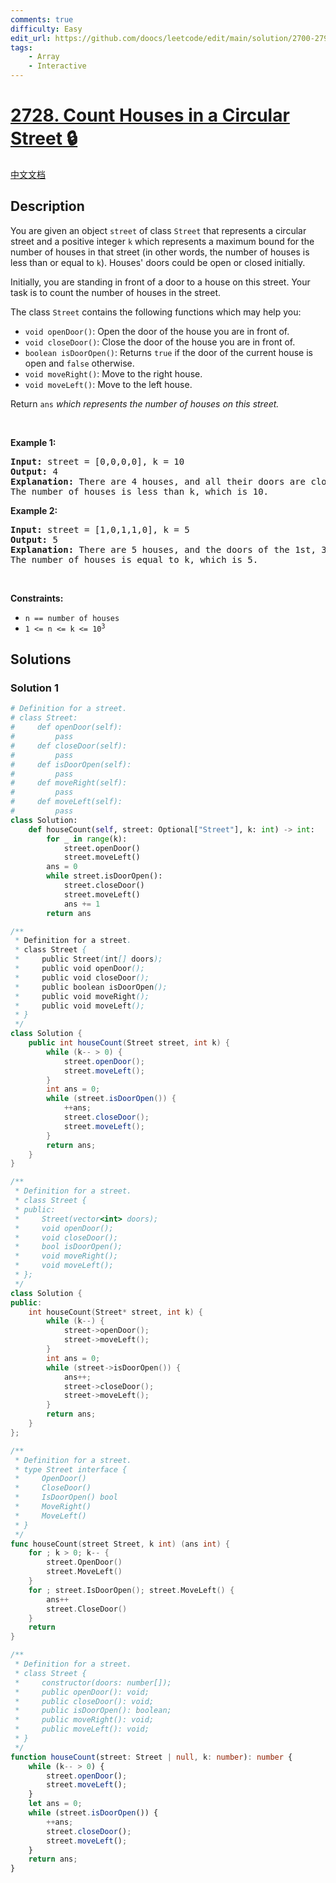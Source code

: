 ```yaml
---
comments: true
difficulty: Easy
edit_url: https://github.com/doocs/leetcode/edit/main/solution/2700-2799/2728.Count%20Houses%20in%20a%20Circular%20Street/README_EN.md
tags:
    - Array
    - Interactive
---
```


<!-- problem:start -->

# [2728. Count Houses in a Circular Street 🔒](https://leetcode.com/problems/count-houses-in-a-circular-street)

[中文文档](/solution/2700-2799/2728.Count%20Houses%20in%20a%20Circular%20Street/README.md)

## Description

<p>You are given an object <code>street</code> of class <code>Street</code> that represents a circular street and a positive integer <code>k</code> which represents a maximum bound for the number of houses in that street (in other words, the number of houses is less than or equal to <code>k</code>). Houses&#39; doors could be open or closed initially.</p>

<p>Initially, you are standing in front of a door to a house on this street. Your task is to count the number of houses in the street.</p>

<p>The class <code>Street</code> contains the following functions which may help you:</p>

<ul>
	<li><code>void openDoor()</code>: Open the door of the house you are in front of.</li>
	<li><code>void closeDoor()</code>: Close the door of the house you are in front of.</li>
	<li><code>boolean isDoorOpen()</code>: Returns <code>true</code> if the door of the current house is open and <code>false</code> otherwise.</li>
	<li><code>void moveRight()</code>: Move to the right house.</li>
	<li><code>void moveLeft()</code>: Move to the left house.</li>
</ul>

<p>Return <code>ans</code> <em>which represents the number of houses on this street.</em></p>

<p>&nbsp;</p>
<p><strong class="example">Example 1:</strong></p>

<pre>
<strong>Input:</strong> street = [0,0,0,0], k = 10
<strong>Output:</strong> 4
<strong>Explanation:</strong> There are 4 houses, and all their doors are closed. 
The number of houses is less than k, which is 10.</pre>

<p><strong class="example">Example 2:</strong></p>

<pre>
<strong>Input:</strong> street = [1,0,1,1,0], k = 5
<strong>Output:</strong> 5
<strong>Explanation:</strong> There are 5 houses, and the doors of the 1st, 3rd, and 4th house (moving in the right direction) are open, and the rest are closed.
The number of houses is equal to k, which is 5.
</pre>

<p>&nbsp;</p>
<p><strong>Constraints:</strong></p>

<ul>
	<li><code>n == number of houses</code></li>
	<li><code>1 &lt;= n &lt;= k &lt;= 10<sup>3</sup></code></li>
</ul>

## Solutions

<!-- solution:start -->

### Solution 1

<!-- tabs:start -->

```python
# Definition for a street.
# class Street:
#     def openDoor(self):
#         pass
#     def closeDoor(self):
#         pass
#     def isDoorOpen(self):
#         pass
#     def moveRight(self):
#         pass
#     def moveLeft(self):
#         pass
class Solution:
    def houseCount(self, street: Optional["Street"], k: int) -> int:
        for _ in range(k):
            street.openDoor()
            street.moveLeft()
        ans = 0
        while street.isDoorOpen():
            street.closeDoor()
            street.moveLeft()
            ans += 1
        return ans
```

```java
/**
 * Definition for a street.
 * class Street {
 *     public Street(int[] doors);
 *     public void openDoor();
 *     public void closeDoor();
 *     public boolean isDoorOpen();
 *     public void moveRight();
 *     public void moveLeft();
 * }
 */
class Solution {
    public int houseCount(Street street, int k) {
        while (k-- > 0) {
            street.openDoor();
            street.moveLeft();
        }
        int ans = 0;
        while (street.isDoorOpen()) {
            ++ans;
            street.closeDoor();
            street.moveLeft();
        }
        return ans;
    }
}
```

```cpp
/**
 * Definition for a street.
 * class Street {
 * public:
 *     Street(vector<int> doors);
 *     void openDoor();
 *     void closeDoor();
 *     bool isDoorOpen();
 *     void moveRight();
 *     void moveLeft();
 * };
 */
class Solution {
public:
    int houseCount(Street* street, int k) {
        while (k--) {
            street->openDoor();
            street->moveLeft();
        }
        int ans = 0;
        while (street->isDoorOpen()) {
            ans++;
            street->closeDoor();
            street->moveLeft();
        }
        return ans;
    }
};
```

```go
/**
 * Definition for a street.
 * type Street interface {
 *     OpenDoor()
 *     CloseDoor()
 *     IsDoorOpen() bool
 *     MoveRight()
 *     MoveLeft()
 * }
 */
func houseCount(street Street, k int) (ans int) {
	for ; k > 0; k-- {
		street.OpenDoor()
		street.MoveLeft()
	}
	for ; street.IsDoorOpen(); street.MoveLeft() {
		ans++
		street.CloseDoor()
	}
	return
}
```

```ts
/**
 * Definition for a street.
 * class Street {
 *     constructor(doors: number[]);
 *     public openDoor(): void;
 *     public closeDoor(): void;
 *     public isDoorOpen(): boolean;
 *     public moveRight(): void;
 *     public moveLeft(): void;
 * }
 */
function houseCount(street: Street | null, k: number): number {
    while (k-- > 0) {
        street.openDoor();
        street.moveLeft();
    }
    let ans = 0;
    while (street.isDoorOpen()) {
        ++ans;
        street.closeDoor();
        street.moveLeft();
    }
    return ans;
}
```

<!-- tabs:end -->

<!-- solution:end -->

<!-- problem:end -->
